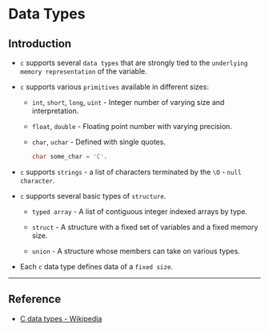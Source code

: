 # Data Types

## Introduction

* `c` supports several `data types` that are strongly tied to the `underlying memory representation` of the variable.

* `c` supports various `primitives` available in different sizes:

    * `int`, `short`, `long`, `uint` - Integer number of varying size and interpretation.

    * `float`, `double` - Floating point number with varying precision.

    * `char`, `uchar` - Defined with single quotes.

        ```c
        char some_char = 'C'.
        ```
* `c` supports `strings` - a list of characters terminated by the `\O` - `null character`.

* `c` supports several basic types of `structure`.

    * `typed array` - A list of contiguous integer indexed arrays by type.

    * `struct` - A structure with a fixed set of variables and a fixed memory size.

    * `union` - A structure whose members can take on various types.

* Each `c` data type defines data of a `fixed size`.

---

## Reference

* [C data types - Wikipedia](https://en.wikipedia.org/wiki/C_data_types)

